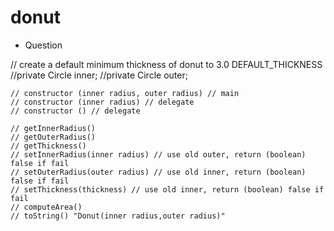 # donut

* Question 

// create a default minimum thickness of donut to 3.0 DEFAULT_THICKNESS
    //private Circle inner;
    //private Circle outer;
    
    // constructor (inner radius, outer radius) // main
    // constructor (inner radius) // delegate
    // constructor () // delegate
    
    // getInnerRadius()
    // getOuterRadius()
    // getThickness()
    // setInnerRadius(inner radius) // use old outer, return (boolean) false if fail
    // setOuterRadius(outer radius) // use old inner, return (boolean) false if fail
    // setThickness(thickness) // use old inner, return (boolean) false if fail
    // computeArea()
    // toString() "Donut(inner radius,outer radius)"
